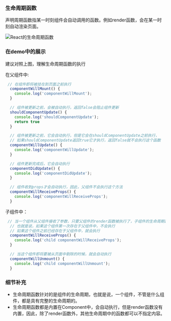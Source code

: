 ### 生命周期函数
声明周期函数指某一时刻组件会自动调用的函数。例如render函数，会在某一时刻自动渲染页面。

![React的生命周期函数](https://upload-images.jianshu.io/upload_images/2435411-84db7be9ca9cbdc5.jpg)

### 在demo中的展示
建议对照上图，理解生命周期函数的执行

在父组件中:
```javascript
 // 在组件即将被挂在到页面之前执行
  componentWillMount() {
    console.log('componentWillMount');
  }

  // 组件被更新之前，会被自动执行，返回false会阻止组件更新
  shouldComponentUpdate() {
    console.log('shouldComponentUpdate');
    return true
  }

  // 组件被更新之前，它会自动执行，但是它会在shouldComponentUpdate之前执行，
  // 如果shouldComponentUpdate返回true它才执行，返回false就不会执行这个函数
  componentWillUpdate() {
    console.log('componentWillUpdate');
  }

  // 组件更新完成后，它会自动执行
  componentDidUpdate() {
    console.log('componentDidUpdate');
  }

  // 组件收到props才会自动执行，因此，父组件不会执行这个方法
  componentWillReceiveProps() {
    console.log('componentWillReceiveProps');
  }
```
子组件中：
```javascript
 // 当一个组件从父组件接收了参数，只要父组件的render函数被执行了，子组件的生命周期函数就会执行
  // 也就是说，如果这个组件第一次存在于父组件中，不会执行
  // 如果这个组件之前已经存在于父组件中，就会执行
  componentWillReceiveProps() {
    console.log('child componentWillReceiveProps');
  }

  // 当这个组件即将要被从页面中剔除的时候，就会自动执行
  componentWillUnmount() {
    console.log('child componentWillUnmount');
  }
```
### 细节补充
- 生命周期函数针对的是组件的生命周期，也就是说，一个组件，不管是什么组件，都是具有完整的生命周期的。
- 生命周期函数都是内置在Component中，会自动执行，但是render函数没有内置，因此，除了render函数外，其他生命周期中的函数都可以不指定内容。